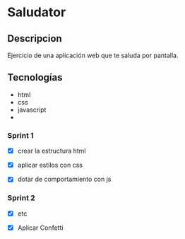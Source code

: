 # Saludator

## Descripcion
Ejercicio de una aplicación web que te saluda por pantalla.

## Tecnologías
- html
- css
- javascript
- 
### Sprint 1

- [x] crear la estructura html

- [x] aplicar estilos con css

- [x] dotar de comportamiento con js

### Sprint 2

- [x] etc

- [x] Aplicar Confetti
